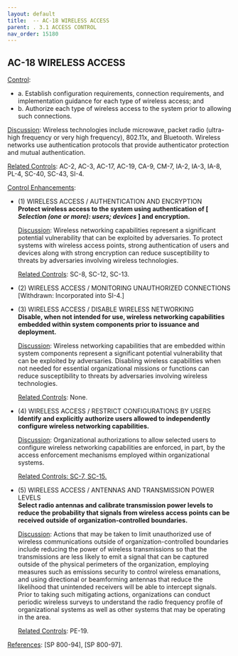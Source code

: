 ```yaml
---
layout: default
title:  -- AC-18 WIRELESS ACCESS 
parent: . 3.1 ACCESS CONTROL 
nav_order: 15180
---
```


## AC-18 WIRELESS ACCESS

<ins>Control</ins>:
* a. Establish configuration requirements, connection requirements, and implementation guidance for each type of wireless access; and
* b. Authorize each type of wireless access to the system prior to allowing such connections.

<ins>Discussion</ins>: Wireless technologies include microwave, packet radio (ultra-high frequency or very high frequency), 802.11x, and Bluetooth. Wireless networks use authentication protocols that provide authenticator protection and mutual authentication.

<ins>Related Controls</ins>: AC-2, AC-3, AC-17, AC-19, CA-9, CM-7, IA-2, IA-3, IA-8, PL-4, SC-40, SC-43, SI-4.

<ins>Control Enhancements</ins>:

* (1) WIRELESS ACCESS / AUTHENTICATION AND ENCRYPTION<br>
**Protect wireless access to the system using authentication of [ _Selection (one or more): users; devices_ ] and encryption.**

    <ins>Discussion</ins>: Wireless networking capabilities represent a significant potential vulnerability that can be exploited by adversaries. To protect systems with wireless access points, strong authentication of users and devices along with strong encryption can reduce susceptibility to threats by adversaries involving wireless technologies.

    <ins>Related Controls</ins>: SC-8, SC-12, SC-13.

* (2) WIRELESS ACCESS / MONITORING UNAUTHORIZED CONNECTIONS<br>
[Withdrawn: Incorporated into SI-4.]

* (3) WIRELESS ACCESS / DISABLE WIRELESS NETWORKING<br>
**Disable, when not intended for use, wireless networking capabilities embedded within system components prior to issuance and deployment.**

    <ins>Discussion</ins>: Wireless networking capabilities that are embedded within system components represent a significant potential vulnerability that can be exploited by adversaries. Disabling wireless capabilities when not needed for essential organizational missions or functions can reduce susceptibility to threats by adversaries involving wireless technologies.

    <ins>Related Controls</ins>: None.

* (4) WIRELESS ACCESS / RESTRICT CONFIGURATIONS BY USERS<BR>
**Identify and explicitly authorize users allowed to independently configure wireless networking capabilities.**

    <ins>Discussion</ins>: Organizational authorizations to allow selected users to configure wireless networking capabilities are enforced, in part, by the access enforcement mechanisms employed within organizational systems.

    <ins>Related Controls<ins>: SC-7, SC-15.

* (5) WIRELESS ACCESS / ANTENNAS AND TRANSMISSION POWER LEVELS<br>
**Select radio antennas and calibrate transmission power levels to reduce the probability that signals from wireless access points can be received outside of organization-controlled boundaries.**

    <ins>Discussion</ins>: Actions that may be taken to limit unauthorized use of wireless communications outside of organization-controlled boundaries include reducing the power of wireless transmissions so that the transmissions are less likely to emit a signal that can be captured outside of the physical perimeters of the organization, employing measures such as emissions security to control wireless emanations, and using directional or beamforming antennas that reduce the likelihood that unintended receivers will be able to intercept signals. Prior to taking such mitigating actions, organizations can conduct periodic wireless surveys to understand the radio frequency profile of organizational systems as well as other systems that may be operating in the area.

    <ins>Related Controls</ins>: PE-19.

<ins>References</ins>: [SP 800-94], [SP 800-97].
